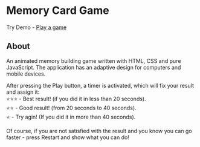 # Memory Card Game

Try Demo - [Play a game](https://bardadymr.github.io/memory-card-game/)

## About

An animated memory building game written with HTML, CSS and pure JavaScript. The application has an adaptive design for computers and mobile devices.

After pressing the Play button, a timer is activated, which will fix your result and assign it:\
⭐️⭐️⭐️ - Best result! (if you did it in less than 20 seconds).\
⭐️⭐️ - Good result! (from 20 seconds to 40 seconds).\
⭐️ - Try agin! (If you did it in more than 40 seconds).

Of course, if you are not satisfied with the result and you know you can go faster - press Restart and show what you can do!
